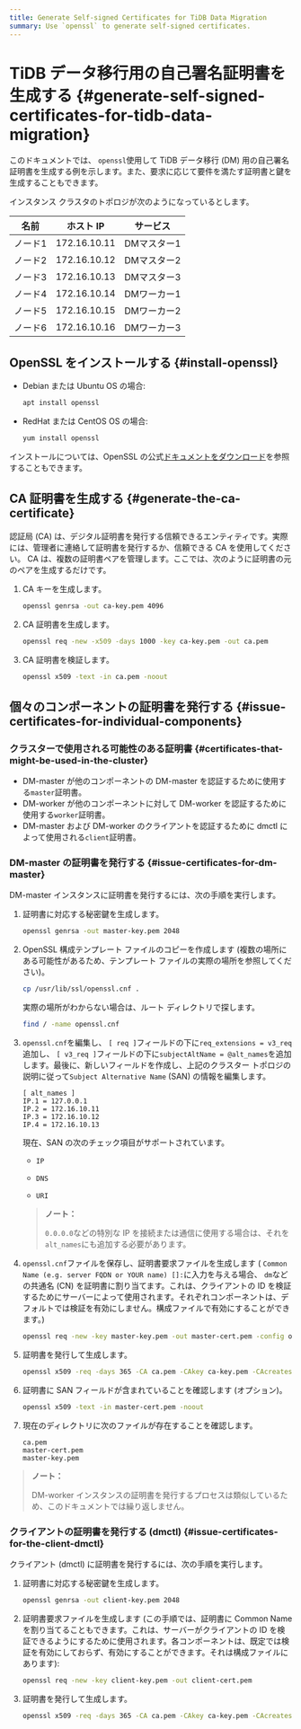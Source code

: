 ```yaml
---
title: Generate Self-signed Certificates for TiDB Data Migration
summary: Use `openssl` to generate self-signed certificates.
---
```


# TiDB データ移行用の自己署名証明書を生成する {#generate-self-signed-certificates-for-tidb-data-migration}

このドキュメントでは、 `openssl`使用して TiDB データ移行 (DM) 用の自己署名証明書を生成する例を示します。また、要求に応じて要件を満たす証明書と鍵を生成することもできます。

インスタンス クラスタのトポロジが次のようになっているとします。

| 名前   | ホスト IP       | サービス    |
| ---- | ------------ | ------- |
| ノード1 | 172.16.10.11 | DMマスター1 |
| ノード2 | 172.16.10.12 | DMマスター2 |
| ノード3 | 172.16.10.13 | DMマスター3 |
| ノード4 | 172.16.10.14 | DMワーカー1 |
| ノード5 | 172.16.10.15 | DMワーカー2 |
| ノード6 | 172.16.10.16 | DMワーカー3 |

## OpenSSL をインストールする {#install-openssl}

-   Debian または Ubuntu OS の場合:

    
    ```bash
    apt install openssl
    ```

-   RedHat または CentOS OS の場合:

    
    ```bash
    yum install openssl
    ```

インストールについては、OpenSSL の公式[ドキュメントをダウンロード](https://www.openssl.org/source/)を参照することもできます。

## CA 証明書を生成する {#generate-the-ca-certificate}

認証局 (CA) は、デジタル証明書を発行する信頼できるエンティティです。実際には、管理者に連絡して証明書を発行するか、信頼できる CA を使用してください。 CA は、複数の証明書ペアを管理します。ここでは、次のように証明書の元のペアを生成するだけです。

1.  CA キーを生成します。

    
    ```bash
    openssl genrsa -out ca-key.pem 4096
    ```

2.  CA 証明書を生成します。

    
    ```bash
    openssl req -new -x509 -days 1000 -key ca-key.pem -out ca.pem
    ```

3.  CA 証明書を検証します。

    
    ```bash
    openssl x509 -text -in ca.pem -noout
    ```

## 個々のコンポーネントの証明書を発行する {#issue-certificates-for-individual-components}

### クラスターで使用される可能性のある証明書 {#certificates-that-might-be-used-in-the-cluster}

-   DM-master が他のコンポーネントの DM-master を認証するために使用する`master`証明書。
-   DM-worker が他のコンポーネントに対して DM-worker を認証するために使用する`worker`証明書。
-   DM-master および DM-worker のクライアントを認証するために dmctl によって使用される`client`証明書。

### DM-master の証明書を発行する {#issue-certificates-for-dm-master}

DM-master インスタンスに証明書を発行するには、次の手順を実行します。

1.  証明書に対応する秘密鍵を生成します。

    
    ```bash
    openssl genrsa -out master-key.pem 2048
    ```

2.  OpenSSL 構成テンプレート ファイルのコピーを作成します (複数の場所にある可能性があるため、テンプレート ファイルの実際の場所を参照してください)。

    
    ```bash
    cp /usr/lib/ssl/openssl.cnf .
    ```

    実際の場所がわからない場合は、ルート ディレクトリで探します。

    ```bash
    find / -name openssl.cnf
    ```

3.  `openssl.cnf`を編集し、 `[ req ]`フィールドの下に`req_extensions = v3_req`追加し、 `[ v3_req ]`フィールドの下に`subjectAltName = @alt_names`を追加します。最後に、新しいフィールドを作成し、上記のクラスター トポロジの説明に従って`Subject Alternative Name` (SAN) の情報を編集します。

    ```
    [ alt_names ]
    IP.1 = 127.0.0.1
    IP.2 = 172.16.10.11
    IP.3 = 172.16.10.12
    IP.4 = 172.16.10.13
    ```

    現在、SAN の次のチェック項目がサポートされています。

    -   `IP`

    -   `DNS`

    -   `URI`

    > **ノート：**
    >
    > `0.0.0.0`などの特別な IP を接続または通信に使用する場合は、それを`alt_names`にも追加する必要があります。

4.  `openssl.cnf`ファイルを保存し、証明書要求ファイルを生成します ( `Common Name (e.g. server FQDN or YOUR name) []:`に入力を与える場合、 `dm`などの共通名 (CN) を証明書に割り当てます。これは、クライアントの ID を検証するためにサーバーによって使用されます。それぞれコンポーネントは、デフォルトでは検証を有効にしません。構成ファイルで有効にすることができます。)

    
    ```bash
    openssl req -new -key master-key.pem -out master-cert.pem -config openssl.cnf
    ```

5.  証明書を発行して生成します。

    
    ```bash
    openssl x509 -req -days 365 -CA ca.pem -CAkey ca-key.pem -CAcreateserial -in master-cert.pem -out master-cert.pem -extensions v3_req -extfile openssl.cnf
    ```

6.  証明書に SAN フィールドが含まれていることを確認します (オプション)。

    
    ```bash
    openssl x509 -text -in master-cert.pem -noout
    ```

7.  現在のディレクトリに次のファイルが存在することを確認します。

    ```
    ca.pem
    master-cert.pem
    master-key.pem
    ```

> **ノート：**
>
> DM-worker インスタンスの証明書を発行するプロセスは類似しているため、このドキュメントでは繰り返しません。

### クライアントの証明書を発行する (dmctl) {#issue-certificates-for-the-client-dmctl}

クライアント (dmctl) に証明書を発行するには、次の手順を実行します。

1.  証明書に対応する秘密鍵を生成します。

    
    ```bash
    openssl genrsa -out client-key.pem 2048
    ```

2.  証明書要求ファイルを生成します (この手順では、証明書に Common Name を割り当てることもできます。これは、サーバーがクライアントの ID を検証できるようにするために使用されます。各コンポーネントは、既定では検証を有効にしておらず、有効にすることができます。それは構成ファイルにあります):

    
    ```bash
    openssl req -new -key client-key.pem -out client-cert.pem
    ```

3.  証明書を発行して生成します。

    
    ```bash
    openssl x509 -req -days 365 -CA ca.pem -CAkey ca-key.pem -CAcreateserial -in client-cert.pem -out client-cert.pem
    ```
